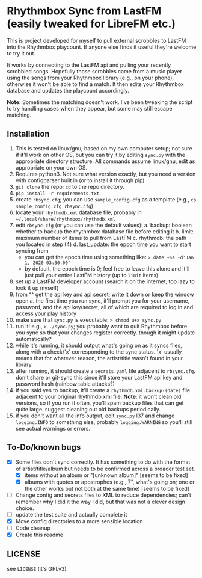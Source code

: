 # Rhythmbox Sync from LastFM (easily tweaked for LibreFM etc.)

This is project developed for myself to pull external scrobbles to LastFM into the Rhythmbox playcount. If anyone else finds it useful they're welcome to try it out.

It works by connecting to the LastFM api and pulling your recently scrobbled songs. Hopefully those scrobbles came from a music player using the songs from your Rhythmbox library (e.g., on your phone), otherwise it won't be able to find a match. It then edits your Rhythmbox database and updates the playcount accordingly.

**Note:** Sometimes the matching doesn't work. I've been tweaking the script to try handling cases when they appear, but some may still escape matching.
 
## Installation

1. This is tested on linux/gnu, based on my own computer setup; not sure if it'll work on other OS, but you can try it by editing `sync.py` with the appropriate directory structure. All commands assume linux/gnu, edit as appropriate on your own OS.
2. Requires python3. Not sure what version exactly, but you need a version with configparser built in (or to install it through pip)
3. `git clone` the repo; `cd` to the repo directory.
4. `pip install -r requirements.txt`
5. create `rbsync.cfg`; you can use `sample_config.cfg` as a template (e.g., `cp sample_config.cfg rbsync.cfg`)
6. locate your `rhythmdb.xml` database file, probably in `~/.local/share/rhythmbox/rhythmdb.xml`
7. edit `rbsync.cfg` (or you can use the default values):
  a. backup: boolean whether to backup the rhythmbox database file before editing it
  b. limit: maximum number of items to pull from LastFM
  c. rhythmdb: the path you located in step (4)
  d. last_update: the epoch time you want to start syncing from
    - you can get the epoch time using something like: `> date +%s -d'Jan 1, 2020 03:30:00'`
    - by default, the epoch time is 0; feel free to leave this alone and it'll just pull your entire LastFM history (up to `limit` items)
8. set up a LastFM developer account (search it on the internet; too lazy to look it up myself)
9. from ^^ get the api key and api secret; write it down or keep the window open
  a. the first time you run sync, it'll prompt you for your username, password, and the api key/secret, all of which are required to log in and access your play history
10. make sure that `sync.py` is executable: `> chmod u+x sync.py`
11. run it! e.g., `> ./sync.py`; you probably want to quit Rhythmbox before you sync so that your changes register correctly. though it might update automatically?
12. while it's running, it should output what's going on as it syncs files, along with a check/'x' corresponding to the sync status. 'x' usually means that for whatever reason, the artist/title wasn't found in your library.
13. after running, it should create a `secrets.yaml` file adjacent to `rbsync.cfg`. don't share or git-sync this since it'll store your LastFM api key and password hash (rainbow table attacks?)
14. if you said yes to backup, it'll create a `rhythmdb.xml.backup-(date)` file adjacent to your original rhythmdb.xml file. **Note**: it won't clean old versions, so if you run it often, you'll spam backup files that can get quite large. suggest cleaning out old backups periodically.
15. if you don't want all the info output, edit `sync.py` l37 and change `logging.INFO` to something else, probably `logging.WARNING` so you'll still see actual warnings or errors.

## To-Do/known bugs

- [X] Some files don't sync correctly. It has something to do with the format of artist/title/album but needs to be confirmed across a broader test set.
  - [x] items without an album or "[unknown album]" [seems to be fixed]
  - [x] albums with quotes or apostrophes (e.g., 7", what's going on; one or the other works but not both at the same time) [seems to be fixed]
- [ ] Change config and secrets files to XML to reduce dependencies; can't remember why I did it the way I did, but that was not a clever design choice.
- [ ] update the test suite and actually complete it
- [X] Move config directories to a more sensible location
- [ ] Code cleanup
- [X] Create this readme

## LICENSE

see `LICENSE` (it's GPLv3)
